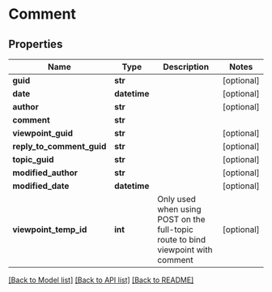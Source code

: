 # Comment

## Properties
Name | Type | Description | Notes
------------ | ------------- | ------------- | -------------
**guid** | **str** |  | [optional] 
**date** | **datetime** |  | [optional] 
**author** | **str** |  | [optional] 
**comment** | **str** |  | 
**viewpoint_guid** | **str** |  | [optional] 
**reply_to_comment_guid** | **str** |  | [optional] 
**topic_guid** | **str** |  | [optional] 
**modified_author** | **str** |  | [optional] 
**modified_date** | **datetime** |  | [optional] 
**viewpoint_temp_id** | **int** | Only used when using POST on the full-topic route to bind viewpoint with comment | [optional] 

[[Back to Model list]](../README.md#documentation-for-models) [[Back to API list]](../README.md#documentation-for-api-endpoints) [[Back to README]](../README.md)


